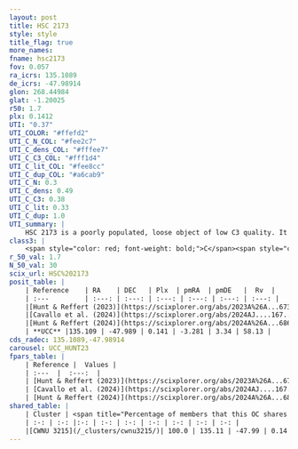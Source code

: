 ```yaml
---
layout: post
title: HSC 2173
style: style
title_flag: true
more_names: 
fname: hsc2173
fov: 0.057
ra_icrs: 135.1089
de_icrs: -47.98914
glon: 268.44984
glat: -1.20025
r50: 1.7
plx: 0.1412
UTI: "0.37"
UTI_COLOR: "#ffefd2"
UTI_C_N_COL: "#fee2c7"
UTI_C_dens_COL: "#fffee7"
UTI_C_C3_COL: "#fff1d4"
UTI_C_lit_COL: "#fee8cc"
UTI_C_dup_COL: "#a6cab9"
UTI_C_N: 0.3
UTI_C_dens: 0.49
UTI_C_C3: 0.38
UTI_C_lit: 0.33
UTI_C_dup: 1.0
UTI_summary: |
    HSC 2173 is a poorly populated, loose object of low C3 quality. It was recently reported in the literature. This object shares a large percentage of members with a later reported entry.
class3: |
    <span style="color: red; font-weight: bold;">C</span><span style="color: #FFC300; font-weight: bold;">B</span>
r_50_val: 1.7
N_50_val: 30
scix_url: HSC%202173
posit_table: |
    | Reference    | RA    | DEC   | Plx  | pmRA  | pmDE   |  Rv  |
    | :---         | :---: | :---: | :---: | :---: | :---: | :---: |
    |[Hunt & Reffert (2023)](https://scixplorer.org/abs/2023A%26A...673A.114H) | 135.109 | -47.989 | 0.163 | -3.293 | 3.356 | 57.809 |
    |[Cavallo et al. (2024)](https://scixplorer.org/abs/2024AJ....167...12C) | 135.054 | -47.986 | 0.159 | -- | -- | -- |
    |[Hunt & Reffert (2024)](https://scixplorer.org/abs/2024A%26A...686A..42H) | 135.109 | -47.989 | 0.163 | -3.293 | 3.356 | 57.809 |
    | **UCC** |135.109 | -47.989 | 0.141 | -3.281 | 3.34 | 58.13 | 
cds_radec: 135.1089,-47.98914
carousel: UCC_HUNT23
fpars_table: |
    | Reference |  Values |
    | :---  |  :---:  |
    | [Hunt & Reffert (2023)](https://scixplorer.org/abs/2023A%26A...673A.114H) | `AV50=4.649, diffAV50=2.754, MOD50=13.354, logAge50=8.344` |
    | [Cavallo et al. (2024)](https://scixplorer.org/abs/2024AJ....167...12C) | `AV50=4.01, dMod50=14.14, logAge50=8.45, [Fe/H]50=-0.11` |
    | [Hunt & Reffert (2024)](https://scixplorer.org/abs/2024A%26A...686A..42H) | `MassJ=1530.73` |
shared_table: |
    | Cluster | <span title="Percentage of members that this OC shares with the ones listed">%</span>   | RA   | DEC   | Plx   | pmRA  | pmDE  | Rv | UTI |
    | :-: | :-: |:-: | :-: | :-: | :-: | :-: | :-: | :-: |
    |[CWNU 3215](/_clusters/cwnu3215/)| 100.0 | 135.11 | -47.99 | 0.14 | -3.28 | 3.33 | 58.13 |0.18 |
---
```

